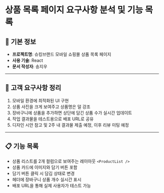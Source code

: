 # 상품 목록 페이지 요구사항 분석 및 기능 목록

## 📌 기본 정보  
- **프로젝트명**: 슈킹브랜드 모바일 쇼핑몰 상품 목록 페이지  
- **사용 기술**: React  
- **문서 작성자**: 송지우

---

## 📝 고객 요구사항 정리

1. 모바일 환경에 최적화된 UI 구현  
2. 상품 사진을 크게 보여주고 상품명은 덜 강조  
3. 장바구니에 상품을 추가하면 상단에 담긴 상품 수가 실시간 업데이트  
4. 작업 결과물을 테스트용으로 배포 URL로 공유  
5. 디자인 시안 참고 및 2주 내 결과물 제출 예정, 이후 리뷰 미팅 예정

---

## 📋 기능 목록

- 상품 리스트를 2개 컬럼으로 보여주는 레이아웃
  `<ProductList />`  
- 상품 카드에 이미지와 담기 버튼 포함  
- 담기 버튼 클릭 시 담김 상태로 변경  
- 헤더에 장바구니 상품 개수 실시간 표시  
- 배포 URL을 통해 실제 사용자가 테스트 가능